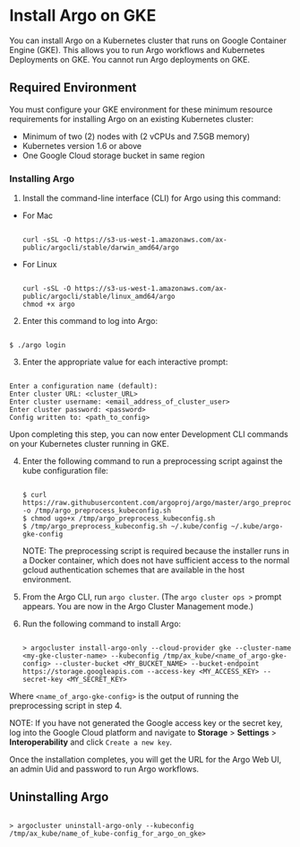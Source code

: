 


# Install Argo on GKE

You can install Argo on a Kubernetes cluster that runs on Google Container Engine (GKE). This allows you to run Argo workflows and Kubernetes Deployments on GKE. You cannot run Argo deployments on GKE.

## Required Environment
You must configure your GKE environment for these minimum resource requirements for installing Argo on an existing Kubernetes cluster:

* Minimum of two (2) nodes with (2 vCPUs and 7.5GB memory)
* Kubernetes version 1.6 or above
* One Google Cloud storage bucket in same region

### Installing Argo

1. Install the command-line interface (CLI) for Argo using this command:

  * For Mac

    ```

    curl -sSL -O https://s3-us-west-1.amazonaws.com/ax-public/argocli/stable/darwin_amd64/argo

    ```
  * For Linux

    ```

    curl -sSL -O https://s3-us-west-1.amazonaws.com/ax-public/argocli/stable/linux_amd64/argo
    chmod +x argo

    ```

2. Enter this command to log into Argo:

  ```

  $ ./argo login

  ```

3. Enter the appropriate value for each interactive prompt:

  ```

  Enter a configuration name (default):
  Enter cluster URL: <cluster_URL>
  Enter cluster username: <email_address_of_cluster_user>
  Enter cluster password: <password>
  Config written to: <path_to_config>

  ```

  Upon completing this step, you can now enter Development CLI commands on your Kubernetes cluster running in GKE.

4. Enter the following command to run a preprocessing script against the kube configuration file:

   ```

   $ curl https://raw.githubusercontent.com/argoproj/argo/master/argo_preprocess_kubeconfig.sh -o /tmp/argo_preprocess_kubeconfig.sh
   $ chmod ugo+x /tmp/argo_preprocess_kubeconfig.sh
   $ /tmp/argo_preprocess_kubeconfig.sh ~/.kube/config ~/.kube/argo-gke-config

   ```
   NOTE: The preprocessing script is required because the installer runs in a Docker container, which does not have sufficient access to the normal gcloud authentication schemes that are available in the host environment.

1. From the Argo CLI, run `argo cluster`. (The `argo cluster ops >` prompt appears. You are now in the Argo Cluster Management mode.)

1. Run the following command to install Argo:


   ```

   > argocluster install-argo-only --cloud-provider gke --cluster-name <my-gke-cluster-name> --kubeconfig /tmp/ax_kube/<name_of_argo-gke-config> --cluster-bucket <MY_BUCKET_NAME> --bucket-endpoint https://storage.googleapis.com --access-key <MY_ACCESS_KEY> --secret-key <MY_SECRET_KEY>

   ```



Where `<name_of_argo-gke-config>` is the output of running the preprocessing script in step 4.

   NOTE: If you have not generated the Google access key or the secret key, log into the Google Cloud platform and navigate to **Storage** > **Settings** > **Interoperability** and click `Create a new key`.

Once the installation completes, you will get the URL for the Argo Web UI, an admin Uid and password to run Argo workflows.


## Uninstalling Argo

```

> argocluster uninstall-argo-only --kubeconfig /tmp/ax_kube/name_of_kube-config_for_argo_on_gke>

```
